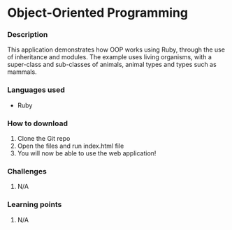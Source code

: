 # Object-Oriented Programming

### Description
This application demonstrates how OOP works using Ruby, through the use of inheritance and modules. The example uses living organisms, with a super-class and sub-classes of animals, animal types and types such as mammals.

### Languages used
* Ruby

### How to download
1. Clone the Git repo
2. Open the files and run index.html file
3. You will now be able to use the web application!

### Challenges
1. N/A

### Learning points
1. N/A
